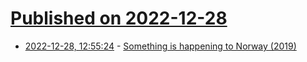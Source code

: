 # [Published on 2022-12-28](index.md)

* [2022-12-28, 12:55:24](https://news.ycombinator.com/item?id=34160508) - [Something is happening to Norway (2019)](https://www.nrk.no/chasing-climate-change-1.14859595)
